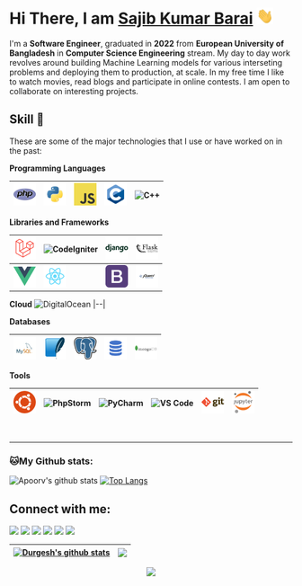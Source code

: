 <h1>Hi There, I am <a  href="https://trickssoft.com/">Sajib Kumar Barai</a> <img  src="https://raw.githubusercontent.com/ABSphreak/ABSphreak/master/gifs/Hi.gif" width="30px"></h1>

I'm a **Software Engineer**, graduated in **2022** from **European University of Bangladesh** in **Computer Science Engineering** stream. My day to day work revolves around building Machine Learning models for various interseting problems and deploying them to production, at scale. In my free time I like to watch movies, read blogs and participate in online contests. I am open to collaborate on interesting projects.

## Skill :muscle:

These are some of the major technologies that I use or have worked on in the past:

**Programming Languages**

<img title="PHP" alt="PHP" width="40px" src="https://raw.githubusercontent.com/github/explore/master/topics/php/php.png" />|<img title="Python" alt="Python" width="40px" src="https://raw.githubusercontent.com/github/explore/master/topics/python/python.png" />|<img alt="JS" title="JavaScript" width="40px" src="https://raw.githubusercontent.com/github/explore/master/topics/javascript/javascript.png">|<img title="C" alt="C" width="40px" src="https://raw.githubusercontent.com/github/explore/master/topics/c/c.png">|<img title="C++" alt="C++" width="40px" src="https://upload.wikimedia.org/wikipedia/commons/thumb/1/18/ISO_C%2B%2B_Logo.svg/1822px-ISO_C%2B%2B_Logo.svg.png">
|--|--|--|--|--|

**Libraries and Frameworks**

<img title="Laravel" alt="Laravel" width="40px" src="https://raw.githubusercontent.com/github/explore/master/topics/laravel/laravel.png">|<img title="CodeIgniter" alt="CodeIgniter" width="40px" src="https://www.svgrepo.com/show/303425/codeigniter-logo.svg">|<img title="Django" alt="Django" width="40px" src="https://raw.githubusercontent.com/github/explore/master/topics/django/django.png">|<img title="Flask" alt="Flask" width="40px" src="https://raw.githubusercontent.com/github/explore/master/topics/flask/flask.png">
|--|--|--|--|
<img title="Vue JS" alt="Vue Js" width="40px" src="https://raw.githubusercontent.com/github/explore/master/topics/vue/vue.png">|<img title="React Js" alt="React Js" width="40px" src="https://raw.githubusercontent.com/github/explore/master/topics/react/react.png">|<img title="Bootstrap" alt="Bootstrap" width="40px" src="https://raw.githubusercontent.com/github/explore/master/topics/bootstrap/bootstrap.png">|<img title="jQuery" alt="jQuery" width="40px" src="https://raw.githubusercontent.com/github/explore/master/topics/jquery/jquery.png">

**Cloud**
<img title="DigitalOcean" alt="DigitalOcean" width="40px" src="https://user-images.githubusercontent.com/37639789/192434868-d66cd243-5135-4acb-97f9-febbb25bb8d0.png">
|--|

**Databases**

<img title="MySQL" alt="MySQL" width="40px" src="https://raw.githubusercontent.com/github/explore/master/topics/mysql/mysql.png">|<img title="SQLite" alt="SQLite" width="40px" src="https://raw.githubusercontent.com/github/explore/master/topics/sqlite/sqlite.png">|<img title="PostgreSQL" alt="PostgreSQL" width="40px" src="https://raw.githubusercontent.com/github/explore/master/topics/postgresql/postgresql.png">|<img title="SQL" alt="SQL" width="40px" src="https://raw.githubusercontent.com/github/explore/master/topics/sql/sql.png">|<img title="MongoDB" alt="MongoDB" width="40px" src="https://raw.githubusercontent.com/github/explore/master/topics/mongodb/mongodb.png"><br>
|--|--|--|--|--|

**Tools**

<img title="Ubuntu" alt="Ubuntu" width="40px" src="https://raw.githubusercontent.com/github/explore/master/topics/ubuntu/ubuntu.png">|<img title="PhpStorm" alt="PhpStorm" width="40px" src="https://user-images.githubusercontent.com/37639789/192436667-ce4d91a1-bd2d-4e6b-b278-0302f5f2d4d1.png">|<img title="PyCharm" alt="PyCharm" width="40px" src="https://user-images.githubusercontent.com/37639789/192441373-46af6f46-603d-49d4-9a48-22ca9801fc82.png">|<img title="VS Code" alt="VS Code" width="40px" src="https://img.icons8.com/fluent/48/000000/visual-studio-code-2019.png">|<img title="git" alt="git" width="40px" src="https://raw.githubusercontent.com/github/explore/master/topics/git/git.png">|<img title="Jupyter Notebook" alt="Jupyter" width="40px" src="https://raw.githubusercontent.com/github/explore/master/topics/jupyter-notebook/jupyter-notebook.png">
|--|--|--|--|--|--|
<br>

---
### 🐱My Github stats:
![Apoorv's github stats](https://github-readme-stats.vercel.app/api?username=apoorvtyagi&show_icons=true&title_color=ffc857&icon_color=8ac926&text_color=daf7dc&bg_color=151515&hide=["stars"])
[![Top Langs](https://github-readme-stats.vercel.app/api/top-langs/?username=apoorvtyagi&layout=compact&text_color=daf7dc&bg_color=151515)](https://github.com/anuraghazra/github-readme-stats)

## Connect with me:

<p align = "center">

[<img src="https://img.shields.io/badge/kaggle-%2312100E.svg?&style=for-the-badge&logo=kaggle&logoColor=white&color=black" />](https://www.kaggle.com/themlphdstudent)
[<img src ="https://img.shields.io/badge/website-%23.svg?&style=for-the-badge&logo=www&logoColor=white%22&color=black">](https://durgeshsamariya.github.io)
[<img src="https://img.shields.io/badge/twitter-%231DA1F2.svg?&style=for-the-badge&logo=twitter&logoColor=white&color=black" />](https://twitter.com/themlphdstudent) 
[<img src="https://img.shields.io/badge/linkedin-%2312100E.svg?&style=for-the-badge&logo=linkedin&logoColor=white&color=black" />](https://www.linkedin.com/in/durgeshsamariya/)
[<img src="https://img.shields.io/badge/medium-%2312100E.svg?&style=for-the-badge&logo=medium&logoColor=white&color=black" />](https://medium.com/@themlphdstudent)
[<img src="https://img.shields.io/badge/instagram-%2312100E.svg?&style=for-the-badge&logo=instagram&logoColor=white&color=black" />](https://instagram.com/themlphdstudent)
</p>

| <a href="https://github.com/anuraghazra/github-readme-stats"><img align="center" src="https://github-readme-stats.vercel.app/api?username=durgeshsamariya&show_icons=true&include_all_commits=true&theme=buefy&hide_border=true" alt="Durgesh's github stats" /></a> | <a href="https://github.com/anuraghazra/github-readme-stats"><img align="center" src="https://github-readme-stats.vercel.app/api/top-langs/?username=durgeshsamariya&layout=compact&theme=buefy&hide_border=true" /></a> |
| ------------- | ------------- |

<p align="center">
<img src="https://raw.githubusercontent.com/trinib/trinib/main/.images/marquee.svg">
<!--🎨CAPSULE / 🌐WEBSITES: https://github.com/kyechan99/capsule-render -->
 </p>
